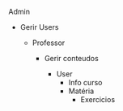 Admin
 - Gerir Users

    - Professor
        - Gerir conteudos

            - User
                - Info curso
                - Matéria
                    - Exercicios
